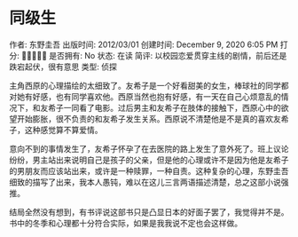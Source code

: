 # 同级生

作者: 东野圭吾
出版时间: 2012/03/01
创建时间: December 9, 2020 6:05 PM
打分: 💛💛💛💛🖤
是否拥有: No
状态: 在读
简评: 以校园恋爱贯穿主线的剧情，前后还是跌宕起伏，很有意思
类型: 侦探

主角西原的心理描绘的太细致了。友希子是一个好看甜美的女生，棒球社的同学都对她有好感，也有同学喜欢他。西原当然也抱有好感，有一天在自己心烦意乱的情况下，和友希子一同看了电影。过后男主和友希子在肢体的接触下，西原心中的欲望开始膨胀，很不负责的和友希子发生关系。西原说不清楚他是不是真的喜欢友希子，这种感觉算不算爱情。

意向不到的事情发生了，友希子怀孕了在去医院的路上发生了意外死了。班上议论纷纷，男主站出来说明自己是孩子的父亲，但是他的心理或许不是因为他是友希子的男朋友而应该站出来，或许是一种赎罪，一种自责。这种复杂的心理，东野圭吾细致的描写了出来，我本人愚钝，难以在这儿三言两语描述清楚，总之这部小说强推。

结局全然没有想到，有书评说这部书只是凸显日本的好面子罢了，我觉得并不是。书中的冬季和心理都十分符合实际，如果是我我说不定也会这样做。